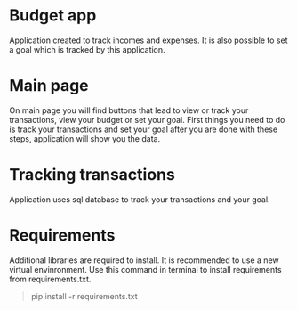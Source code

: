 # Budget app

Application created to track incomes and expenses. 
It is also possible to set a goal which is tracked by this application.

# Main page
On main page you will find buttons that lead to view or track your transactions,
view your budget or set your goal. First things you need to do is
track your transactions and set your goal after you are done with these steps, 
application will show you the data.

# Tracking transactions
Application uses sql database to track your transactions and your goal.

# Requirements
Additional libraries are required to install.
It is recommended to use a new virtual envinronment.
Use this command in terminal to install requirements from requirements.txt.
>pip install -r requirements.txt